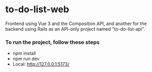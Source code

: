 # to-do-list-web

  Frontend using Vue 3 and the Composition API, and another for the backend using Rails as an API-only project named "to-do-list-api".
 
### To run the project, follow these steps
- npm install
- npm run dev
- Local:   http://127.0.0.1:5173/

